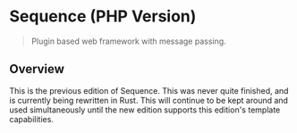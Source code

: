 Sequence (PHP Version)
======================

> Plugin based web framework with message passing.

## Overview

This is the previous edition of Sequence. This was never quite finished,
and is currently being rewritten in Rust. This will continue to be kept
around and used simultaneously until the new edition supports this
edition's template capabilities.
